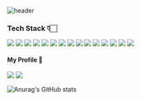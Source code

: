 ![header](https://capsule-render.vercel.app/api?type=soft&color=auto&height=300&section=header&text=Welcome&fontSize=90)

<h3>Tech Stack 👇🏻</h3> 

<img src="https://img.shields.io/badge/C-3c4245?style=flat-square&logo=C&logoColor=white"/>
<img src="https://img.shields.io/badge/C++-5f6769?style=flat-square&logo=C%2B%2B&logoColor=white"/>
<img src="https://img.shields.io/badge/Java-719192?style=flat-square&logo=java&logoColor=white"/> 
<img src="https://img.shields.io/badge/Javascript-dfcdc3?style=flat-square&logo=javascript&logoColor=white"/>
<img src="https://img.shields.io/badge/HTML-f1efe9?style=flat-square&logo=html5&logoColor=white"/>
<img src="https://img.shields.io/badge/React-beceb0?style=flat-square&logo=React&logoColor=white"/>

<img src="https://img.shields.io/badge/CSS-e3c4a8?style=flat-square&logo=css3&logoColor=white"/>
<img src="https://img.shields.io/badge/Styled Components-4592af?style=flat-square&logo=styled-components&logoColor=white"/>
<img src="https://img.shields.io/badge/Tailwind CSS-226089?style=flat-square&logo=tailwind-css&logoColor=white"/>
<img src="https://img.shields.io/badge/Material UI-b0a48a?style=flat-square&logo=material-ui&logoColor=white"/>

<img src="https://img.shields.io/badge/NodeJS-f3cba5?style=flat-square&logo=node.js&logoColor=white"/>
<img src="https://img.shields.io/badge/MongoDB-975a5e?style=flat-square&logo=mongodb&logoColor=white"/>
<img src="https://img.shields.io/badge/MySQL-453953?style=flat-square&logo=mysql&logoColor=white"/>
<img src="https://img.shields.io/badge/AWS-25161b?style=flat-square&logo=amazonaws&logoColor=white"/>
<img src="https://img.shields.io/badge/Git-b0a48e?style=flat-square&logo=git&logoColor=white"/>

<h4> My Profile 🎈 </h4>

<a href="https://www.instagram.com/jwjwjw_95"><img src="https://img.shields.io/badge/Instagram-E4405F?style=flat-square&logo=instagram&logoColor=white&link=https://www.instagram.com/jwjwjw_95"/></a> <a href="https://mail.google.com/mail/?view=cm&amp;fs=1&amp;to=xoals19958@gmail.com"><img src="https://img.shields.io/badge/Gmail-EA4335?style=flat-square&logo=gmail&logoColor=white&link=https://mail.google.com/mail/?view=cm&amp;fs=1&amp;to=xoals19958@gmail.com"/></a>


![Anurag's GitHub stats](https://github-readme-stats.vercel.app/api?username=songjw3383)
